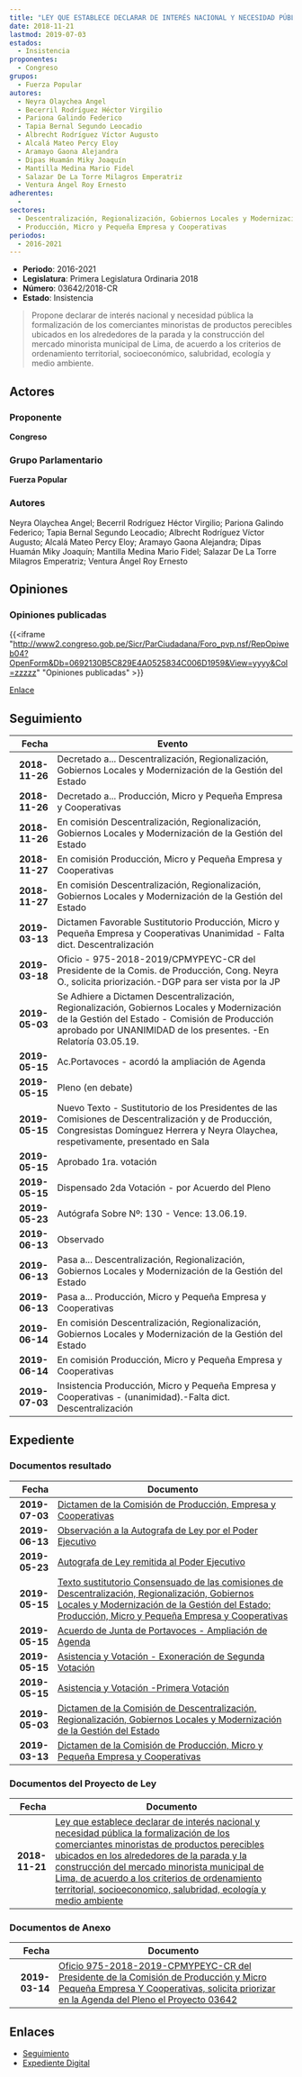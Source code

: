 ```yaml
---
title: "LEY QUE ESTABLECE DECLARAR DE INTERÉS NACIONAL Y NECESIDAD PÚBLICA LA FORMALIZACIÓN DE LOS COMERCIANTES MINORISTAS DE PRODUCTOS PERECIBLES UBICADOS EN LOS ALREDEDORES DE LA PARADA Y LA CONSTRUCCIÓN DEL MERCADO MINORISTA MUNICIPAL DE LIMA, DE ACUERDO A LOS CRITERIOS DE ORDENAMIENTO TERRITORIAL, SOCIOECONÓMICO, SALUBRIDAD, ECOLOGÍA Y MEDIO AMBIENTE"
date: 2018-11-21
lastmod: 2019-07-03
estados: 
  - Insistencia
proponentes: 
  - Congreso
grupos: 
  - Fuerza Popular
autores: 
  - Neyra Olaychea Angel
  - Becerril Rodríguez Héctor Virgilio
  - Pariona Galindo Federico
  - Tapia Bernal Segundo Leocadio
  - Albrecht Rodríguez Víctor Augusto
  - Alcalá Mateo Percy Eloy
  - Aramayo Gaona Alejandra
  - Dipas Huamán Miky Joaquín
  - Mantilla Medina Mario Fidel
  - Salazar De La Torre Milagros Emperatriz
  - Ventura Ángel Roy Ernesto
adherentes: 
  - 
sectores: 
  - Descentralización, Regionalización, Gobiernos Locales y Modernización de la Gestión del Estado
  - Producción, Micro y Pequeña Empresa y Cooperativas
periodos: 
  - 2016-2021
---
```


- **Periodo**: 2016-2021
- **Legislatura**: Primera Legislatura Ordinaria 2018
- **Número**: 03642/2018-CR
- **Estado**: Insistencia

> Propone declarar de interés nacional y necesidad pública la formalización de los comerciantes minoristas de productos perecibles ubicados en los alrededores de la parada y la construcción del mercado minorista municipal de Lima, de acuerdo a los criterios de ordenamiento territorial, socioeconómico, salubridad, ecología y medio ambiente.


## Actores

### Proponente

**Congreso**

### Grupo Parlamentario

**Fuerza Popular**

### Autores

Neyra Olaychea Angel; Becerril Rodríguez Héctor Virgilio; Pariona Galindo Federico; Tapia Bernal Segundo Leocadio; Albrecht Rodríguez Víctor Augusto; Alcalá Mateo Percy Eloy; Aramayo Gaona Alejandra; Dipas Huamán Miky Joaquín; Mantilla Medina Mario Fidel; Salazar De La Torre Milagros Emperatriz; Ventura Ángel Roy Ernesto


## Opiniones

### Opiniones publicadas

{{<iframe "http://www2.congreso.gob.pe/Sicr/ParCiudadana/Foro_pvp.nsf/RepOpiweb04?OpenForm&Db=0692130B5C829E4A0525834C006D1959&View=yyyy&Col=zzzzz" "Opiniones publicadas" >}}

[Enlace](http://www2.congreso.gob.pe/Sicr/ParCiudadana/Foro_pvp.nsf/RepOpiweb04?OpenForm&Db=0692130B5C829E4A0525834C006D1959&View=yyyy&Col=zzzzz)

## Seguimiento

| Fecha | Evento |
|------:|--------|
| **2018-11-26** | Decretado a... Descentralización, Regionalización, Gobiernos Locales y Modernización de la Gestión del Estado|
| **2018-11-26** | Decretado a... Producción, Micro y Pequeña Empresa y Cooperativas|
| **2018-11-26** | En comisión Descentralización, Regionalización, Gobiernos Locales y Modernización de la Gestión del Estado|
| **2018-11-27** | En comisión Producción, Micro y Pequeña Empresa y Cooperativas|
| **2018-11-27** | En comisión Descentralización, Regionalización, Gobiernos Locales y Modernización de la Gestión del Estado|
| **2019-03-13** | Dictamen Favorable Sustitutorio Producción, Micro y Pequeña Empresa y Cooperativas Unanimidad - Falta dict. Descentralización|
| **2019-03-18** | Oficio - 975-2018-2019/CPMYPEYC-CR del Presidente de la Comis. de Producción, Cong. Neyra O., solicita priorización.-DGP para ser vista por la JP|
| **2019-05-03** | Se Adhiere a Dictamen Descentralización, Regionalización, Gobiernos Locales y Modernización de la Gestión del Estado - Comisión de Producción aprobado por UNANIMIDAD de los presentes. -En Relatoría 03.05.19.|
| **2019-05-15** | Ac.Portavoces - acordó la ampliación de Agenda|
| **2019-05-15** | Pleno (en debate)|
| **2019-05-15** | Nuevo Texto - Sustitutorio de los Presidentes de las Comisiones de Descentralización y de Producción, Congresistas Domínguez Herrera y Neyra Olaychea, respetivamente, presentado en Sala|
| **2019-05-15** | Aprobado 1ra. votación|
| **2019-05-15** | Dispensado 2da Votación - por Acuerdo del Pleno|
| **2019-05-23** | Autógrafa Sobre Nº: 130 - Vence: 13.06.19.|
| **2019-06-13** | Observado|
| **2019-06-13** | Pasa a... Descentralización, Regionalización, Gobiernos Locales y Modernización de la Gestión del Estado|
| **2019-06-13** | Pasa a... Producción, Micro y Pequeña Empresa y Cooperativas|
| **2019-06-14** | En comisión Descentralización, Regionalización, Gobiernos Locales y Modernización de la Gestión del Estado|
| **2019-06-14** | En comisión Producción, Micro y Pequeña Empresa y Cooperativas|
| **2019-07-03** | Insistencia Producción, Micro y Pequeña Empresa y Cooperativas - (unanimidad).-Falta dict. Descentralización|


## Expediente


### Documentos resultado

| Fecha | Documento |
|------:|--------|
| **2019-07-03** | [Dictamen de la Comisión de Producción, Empresa y Cooperativas](http://www.leyes.congreso.gob.pe/Documentos/2016_2021/Dictamenes/Proyectos_de_Ley/03642DC18MAY20190703.pdf) |
| **2019-06-13** | [Observación a la Autografa de Ley por el Poder Ejecutivo](http://www.leyes.congreso.gob.pe/Documentos/2016_2021/Observacion_a_la_Autografa/OBAU0364220190613.pdf) |
| **2019-05-23** | [Autografa de Ley remitida al Poder Ejecutivo](http://www.leyes.congreso.gob.pe/Documentos/2016_2021/Autografas/Ley_y_de_Resolucion_Legislativa/AU0364220190523.pdf) |
| **2019-05-15** | [Texto sustitutorio Consensuado de las comisiones de Descentralización, Regionalización, Gobiernos Locales y Modernización de la Gestión del Estado; Producción, Micro y Pequeña Empresa y Cooperativas](http://www.leyes.congreso.gob.pe/Documentos/2016_2021/Texto_Sustitutorio/Consensuado/TSC0364220190515.pdf) |
| **2019-05-15** | [Acuerdo de Junta de Portavoces - Ampliación de Agenda](http://www.leyes.congreso.gob.pe/Documentos/2016_2021/Acuerdos/Junta_Portavoces/AJP0364220190515.pdf) |
| **2019-05-15** | [Asistencia y Votación - Exoneración de Segunda Votación](http://www.leyes.congreso.gob.pe/Documentos/2016_2021/Asistencia_y_Votacion/Proyectos_de_Ley/Exoneracion_de_Segunda_Votacion/AVESV0364220190515.pdf) |
| **2019-05-15** | [Asistencia y Votación -Primera Votación](http://www.leyes.congreso.gob.pe/Documentos/2016_2021/Asistencia_y_Votacion/Proyectos_de_Ley/AV0364220190515.pdf) |
| **2019-05-03** | [Dictamen de la Comisión de Descentralización, Regionalización, Gobiernos Locales y Modernización de la Gestión del Estado](http://www.leyes.congreso.gob.pe/Documentos/2016_2021/Dictamenes/Proyectos_de_Ley/03642DC08MAY20190503.pdf) |
| **2019-03-13** | [Dictamen de la Comisión de Producción, Micro y Pequeña Empresa y Cooperativas](http://www.leyes.congreso.gob.pe/Documentos/2016_2021/Dictamenes/Proyectos_de_Ley/03642DC18MAY20190313.pdf) |

### Documentos del Proyecto de Ley

| Fecha | Documento |
|------:|--------|
| **2018-11-21** | [Ley que establece declarar de interés nacional y necesidad pública la formalización de los comerciantes minoristas de productos perecibles ubicados en los alrededores de la parada y la construcción del mercado minorista municipal de Lima, de acuerdo a los criterios de ordenamiento territorial, socioeconomico, salubridad, ecología y medio ambiente](http://www.leyes.congreso.gob.pe/Documentos/2016_2021/Proyectos_de_Ley_y_de_Resoluciones_Legislativas/PL0364220181121..pdf) |

### Documentos de Anexo

| Fecha | Documento |
|------:|--------|
| **2019-03-14** | [Oficio 975-2018-2019-CPMYPEYC-CR del Presidente de la Comisión de Producción y Micro Pequeña Empresa Y Cooperativas, solicita priorizar en la Agenda del Pleno el Proyecto 03642](http://www.leyes.congreso.gob.pe/Documentos/2016_2021/Oficios/Comisiones_Ordinarias/OFICIO-975-2018-2019-CPMYPEYC-CR.pdf) |

## Enlaces 

- [Seguimiento](http://www2.congreso.gob.pe/Sicr/TraDocEstProc/CLProLey2016.nsf/f7fff46988ca05b1052578e100829cc7/4538b3375c483e380525834c007f440f?OpenDocument)
- [Expediente Digital](http://www2.congreso.gob.pe/Sicr/TraDocEstProc/CLProLey2016.nsf/f7fff46988ca05b1052578e100829cc7/4538b3375c483e380525834c007f440f?OpenDocument&Click=05257FB7005EB655.eb71d0cf91d8294e05256cdf006b5706/$Body/0.1C6C)
